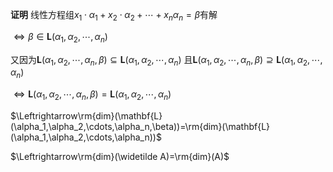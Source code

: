 **证明**
线性方程组$x_1\cdot\alpha_1+x_2\cdot\alpha_2+\cdots+x_n\alpha_n=\beta$有解

$\Leftrightarrow\beta\in\mathbf{L}(\alpha_1,\alpha_2,\cdots,\alpha_n)$

又因为$\mathbf{L}(\alpha_1,\alpha_2,\cdots,\alpha_n,\beta)\subseteq\mathbf{L}(\alpha_1,\alpha_2,\cdots,\alpha_n)$
且$\mathbf{L}(\alpha_1,\alpha_2,\cdots,\alpha_n,\beta)\supseteq\mathbf{L}(\alpha_1,\alpha_2,\cdots,\alpha_n)$

$\Leftrightarrow\mathbf{L}(\alpha_1,\alpha_2,\cdots,\alpha_n,\beta)=\mathbf{L}(\alpha_1,\alpha_2,\cdots,\alpha_n)$

$\Leftrightarrow\rm{dim}(\mathbf{L}(\alpha_1,\alpha_2,\cdots,\alpha_n,\beta))=\rm{dim}(\mathbf{L}(\alpha_1,\alpha_2,\cdots,\alpha_n))$

$\Leftrightarrow\rm{dim}(\widetilde A)=\rm{dim}(A)$


